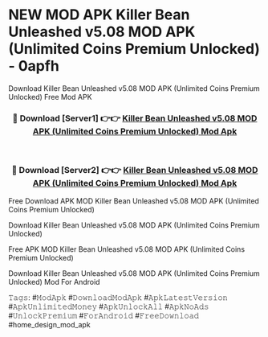 # NEW MOD APK Killer Bean Unleashed v5.08 MOD APK (Unlimited Coins Premium Unlocked) - 0apfh
Download Killer Bean Unleashed v5.08 MOD APK (Unlimited Coins Premium Unlocked) Free Mod APK

<div align="center">
<h3>🔴 Download [Server1] 👉👉 <a href="https://apk-comot.site?title=Killer_Bean_Unleashed_v5.08_MOD_APK_(Unlimited_Coins_Premium_Unlocked)">Killer Bean Unleashed v5.08 MOD APK (Unlimited Coins Premium Unlocked) Mod Apk</a></h3><br>

<h3>🔴 Download [Server2] 👉👉 <a href="https://apk-comot.site?title=Killer_Bean_Unleashed_v5.08_MOD_APK_(Unlimited_Coins_Premium_Unlocked)">Killer Bean Unleashed v5.08 MOD APK (Unlimited Coins Premium Unlocked) Mod Apk</a></h3>
</div>


Free Download APK MOD Killer Bean Unleashed v5.08 MOD APK (Unlimited Coins Premium Unlocked)

Download Killer Bean Unleashed v5.08 MOD APK (Unlimited Coins Premium Unlocked) 

Free APK MOD Killer Bean Unleashed v5.08 MOD APK (Unlimited Coins Premium Unlocked) 

Download Killer Bean Unleashed v5.08 MOD APK (Unlimited Coins Premium Unlocked) Mod For Android

𝚃𝚊𝚐𝚜: #𝙼𝚘𝚍𝙰𝚙𝚔 #𝙳𝚘𝚠𝚗𝚕𝚘𝚊𝚍𝙼𝚘𝚍𝙰𝚙𝚔 #𝙰𝚙𝚔𝙻𝚊𝚝𝚎𝚜𝚝𝚅𝚎𝚛𝚜𝚒𝚘𝚗 #𝙰𝚙𝚔𝚄𝚗𝚕𝚒𝚖𝚒𝚝𝚎𝚍𝙼𝚘𝚗𝚎𝚢 #𝙰𝚙𝚔𝚄𝚗𝚕𝚘𝚌𝚔𝙰𝚕𝚕 #𝙰𝚙𝚔𝙽𝚘𝙰𝚍𝚜 #𝚄𝚗𝚕𝚘𝚌𝚔𝙿𝚛𝚎𝚖𝚒𝚞𝚖 #𝙵𝚘𝚛𝙰𝚗𝚍𝚛𝚘𝚒𝚍 #𝙵𝚛𝚎𝚎𝙳𝚘𝚠𝚗𝚕𝚘𝚊𝚍 #home_design_mod_apk